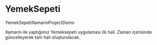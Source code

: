 # YemekSepeti
YemekSepetiXamarinProjectDemo


Xamarin ile yaptığımız Yemeksepeti uygulaması ilk hali. Zaman içerisinde güncelleyerek tam hali oluşturulacak.
